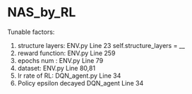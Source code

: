 # NAS_by_RL
Tunable factors:
1. structure layers: ENV.py Line 23 self.structure_layers = __
2. reward function: ENV.py Line 259
3. epochs num : ENV.py Line 79
4. dataset: ENV.py Line 80,81
5. lr rate of RL: DQN_agent.py Line 34
6. Policy epsilon decayed DQN_agent Line 34
